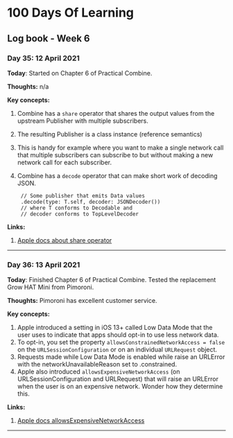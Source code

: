 # 100 Days Of Learning

## Log book - Week 6

### Day 35: 12 April 2021

**Today**: Started on Chapter 6 of Practical Combine.

**Thoughts:** n/a

**Key concepts:**

1. Combine has a `share` operator that shares the output values from the upstream Publisher with multiple subscribers.
2. The resulting Publisher is a class instance (reference semantics)
3. This is handy for example where you want to make a single network call that multiple subscribers can subscribe to but without making a new network call for each subscriber.
4. Combine has a `decode` operator that can make short work of decoding JSON.

		// Some publisher that emits Data values
		.decode(type: T.self, decoder: JSONDecoder())
		// where T conforms to Decodable and
		// decoder conforms to TopLevelDecoder

**Links:**

1. [Apple docs about share operator](https://developer.apple.com/documentation/combine/fail/share())

---

### Day 36: 13 April 2021

**Today**: Finished Chapter 6 of Practical Combine. Tested the replacement Grow HAT Mini from Pimoroni.

**Thoughts:** Pimoroni has excellent customer service.

**Key concepts:**

1. Apple introduced a setting in iOS 13+ called Low Data Mode that the user uses to indicate that apps should opt-in to use less network data.
2. To opt-in, you set the property `allowsConstrainedNetworkAccess = false` on the `URLSessionConfiguration` or on an individual `URLRequest` object.
3. Requests made while Low Data Mode is enabled while raise an URLError with the networkUnavailableReason set to .constrained.
4. Apple also introduced `allowsExpensiveNetworkAccess` (on URLSessionConfiguration and URLRequest) that will raise an URLError when the user is on an expensive network. Wonder how they determine this.

**Links:**

1. [Apple docs allowsExpensiveNetworkAccess](https://developer.apple.com/documentation/foundation/nsurlsessionconfiguration/3235752-allowsexpensivenetworkaccess)

---
